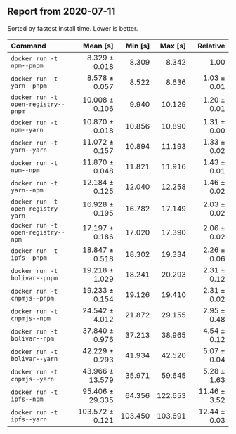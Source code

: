 ## Report from 2020-07-11

Sorted by fastest install time. Lower is better.


| Command | Mean [s] | Min [s] | Max [s] | Relative |
|:---|---:|---:|---:|---:|
| `docker run -t npm--pnpm` | 8.329 ± 0.018 | 8.309 | 8.342 | 1.00 |
| `docker run -t yarn--pnpm` | 8.578 ± 0.057 | 8.522 | 8.636 | 1.03 ± 0.01 |
| `docker run -t open-registry--pnpm` | 10.008 ± 0.106 | 9.940 | 10.129 | 1.20 ± 0.01 |
| `docker run -t npm--yarn` | 10.870 ± 0.018 | 10.856 | 10.890 | 1.31 ± 0.00 |
| `docker run -t yarn--yarn` | 11.072 ± 0.157 | 10.894 | 11.193 | 1.33 ± 0.02 |
| `docker run -t npm--npm` | 11.870 ± 0.048 | 11.821 | 11.916 | 1.43 ± 0.01 |
| `docker run -t yarn--npm` | 12.184 ± 0.125 | 12.040 | 12.258 | 1.46 ± 0.02 |
| `docker run -t open-registry--yarn` | 16.928 ± 0.195 | 16.782 | 17.149 | 2.03 ± 0.02 |
| `docker run -t open-registry--npm` | 17.197 ± 0.186 | 17.020 | 17.390 | 2.06 ± 0.02 |
| `docker run -t ipfs--pnpm` | 18.847 ± 0.518 | 18.302 | 19.334 | 2.26 ± 0.06 |
| `docker run -t bolivar--pnpm` | 19.218 ± 1.029 | 18.241 | 20.293 | 2.31 ± 0.12 |
| `docker run -t cnpmjs--pnpm` | 19.233 ± 0.154 | 19.126 | 19.410 | 2.31 ± 0.02 |
| `docker run -t cnpmjs--npm` | 24.542 ± 4.012 | 21.872 | 29.155 | 2.95 ± 0.48 |
| `docker run -t bolivar--npm` | 37.840 ± 0.976 | 37.213 | 38.965 | 4.54 ± 0.12 |
| `docker run -t bolivar--yarn` | 42.229 ± 0.293 | 41.934 | 42.520 | 5.07 ± 0.04 |
| `docker run -t cnpmjs--yarn` | 43.966 ± 13.579 | 35.971 | 59.645 | 5.28 ± 1.63 |
| `docker run -t ipfs--npm` | 95.406 ± 29.335 | 64.356 | 122.653 | 11.46 ± 3.52 |
| `docker run -t ipfs--yarn` | 103.572 ± 0.121 | 103.450 | 103.691 | 12.44 ± 0.03 |
